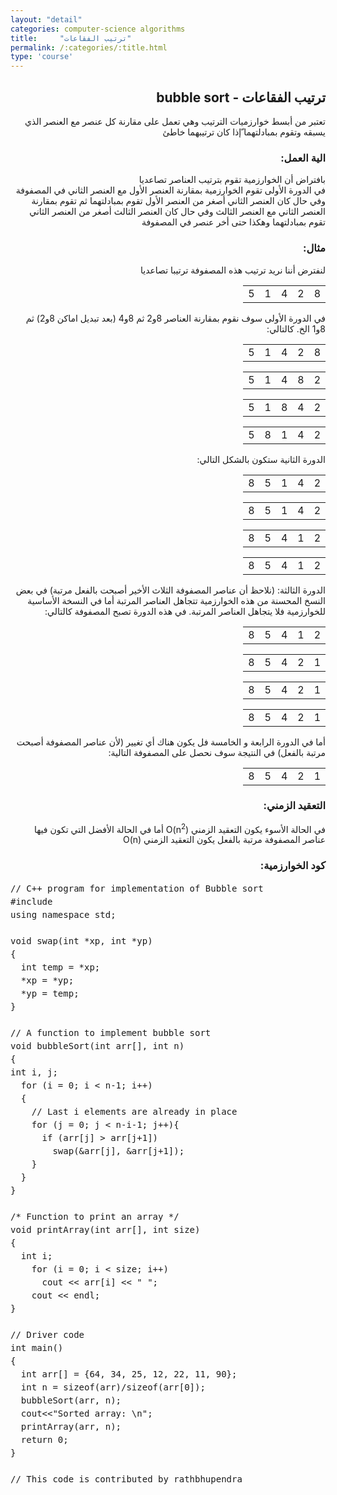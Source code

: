```yaml
---
layout: "detail"
categories: computer-science algorithms
title:     "ترتيب الفقاعات"
permalink: /:categories/:title.html
type: 'course'
---
```


<div class="col-12">
<bdi>
  <h2>
    ترتيب الفقاعات - bubble sort
  </h2>

  <p class="content-p">
تعتبر من أبسط خوارزميات الترتيب وهي تعمل على مقارنة كل عنصر مع العنصر الذي يسبقه وتقوم بمبادلتهما ّإذا كان ترتيبهما خاطئ
  </p>

  <h3>
  الية العمل:
  </h3>

  <p class="content-p">
  بافتراض أن الخوارزمية تقوم بترتيب العناصر تصاعديا <br>
  في الدورة الأولى تقوم الخوارزمية بمقارنة العنصر الأول مع العنصر الثاني في المصفوفة وفي حال كان العنصر الثاني أصغر من العنصر الأول تقوم بمبادلتهما ثم تقوم بمقارنة العنصر الثاني مع العنصر الثالث وفي حال كان العنصر الثالث  أصغر من العنصر الثاني تقوم بمبادلتهما وهكذا حتى أخر عنصر في المصفوفة
  </p>

  <h3>
مثال:
  </h3>
  <p class="content-p">
    لنفترض أننا نريد ترتيب هذه المصفوفة ترتيبا تصاعديا
  </p>

  <div class="text-center">
    <table class="table table-bordered">
      <tr>
        <td>8 </td>
        <td>2 </td>
        <td>4 </td>
        <td>1 </td>
        <td>5 </td>
      </tr>
    </table>
  </div>
  <p class="content-p">
    في الدورة الأولى سوف نقوم بمقارنة العناصر 8و2 ثم 8و4 (بعد تبديل اماكن 8و2) ثم 8و1 الخ. كالتالي:
  </p>
  <div class="text-center">
    <table class="table table-bordered">
      <tr>
        <td class="item-selected">8 </td>
        <td class="item-selected">2 </td>
        <td>4 </td>
        <td>1 </td>
        <td>5 </td>
      </tr>
    </table>
  </div>
  <div class="text-center">
    <table class="table table-bordered">
      <tr>
        <td>2 </td>
        <td class="item-selected">8 </td>
        <td class="item-selected">4 </td>
        <td>1 </td>
        <td>5 </td>
      </tr>
    </table>
  </div>
  <div class="text-center">
    <table class="table table-bordered">
      <tr>
        <td>2 </td>
        <td>4 </td>
        <td class="item-selected">8 </td>
        <td class="item-selected">1 </td>
        <td>5 </td>
      </tr>
    </table>
  </div>
  <div class="text-center">
    <table class="table table-bordered">
      <tr>
        <td>2 </td>
        <td>4 </td>
        <td>1 </td>
        <td class="item-selected">8 </td>
        <td class="item-selected">5 </td>
      </tr>
    </table>
  </div>
  <p class="content-p">
    الدورة الثانية ستكون بالشكل التالي:
  </p>
  <div class="text-center">
    <table class="table table-bordered">
      <tr>
        <td class="item-selected">2 </td>
        <td class="item-selected">4 </td>
        <td>1 </td>
        <td>5 </td>
        <td>8 </td>
      </tr>
    </table>
  </div>
  <div class="text-center">
    <table class="table table-bordered">
      <tr>
        <td>2 </td>
        <td class="item-selected">4 </td>
        <td class="item-selected">1 </td>
        <td>5 </td>
        <td>8 </td>
      </tr>
    </table>
  </div>
  <div class="text-center">
    <table class="table table-bordered">
      <tr>
        <td>2 </td>
        <td>1 </td>
        <td class="item-selected">4 </td>
        <td class="item-selected">5 </td>
        <td>8 </td>
      </tr>
    </table>
  </div>
  <div class="text-center">
    <table class="table table-bordered">
      <tr>
        <td>2 </td>
        <td>1 </td>
        <td>4 </td>
        <td class="item-selected">5 </td>
        <td class="item-selected">8 </td>
      </tr>
    </table>
  </div>
  <p class="content-p">
    الدورة الثالثة: (نلاحظ أن عناصر المصفوفة الثلاث الأخير أصبحت بالفعل مرتبة) في بعض النسخ المحسنة من هذه الخوارزمية تتجاهل العناصر المرتبة أما في النسخة الأساسية للخوارزمية فلا يتجاهل العناصر المرتبة. في هذه الدورة تصبح المصفوفة كالتالي:
  </p>
  <div class="text-center">
    <table class="table table-bordered">
      <tr>
        <td class="item-selected">2 </td>
        <td class="item-selected">1 </td>
        <td>4 </td>
        <td>5 </td>
        <td>8 </td>
      </tr>
    </table>
  </div>
  <div class="text-center">
    <table class="table table-bordered">
      <tr>
        <td>1 </td>
        <td class="item-selected">2 </td>
        <td class="item-selected">4 </td>
        <td>5 </td>
        <td>8 </td>
      </tr>
    </table>
  </div>
  <div class="text-center">
    <table class="table table-bordered">
      <tr>
        <td>1 </td>
        <td>2 </td>
        <td class="item-selected">4 </td>
        <td class="item-selected">5 </td>
        <td>8 </td>
      </tr>
    </table>
  </div>
  <div class="text-center">
    <table class="table table-bordered">
      <tr>
        <td>1 </td>
        <td>2 </td>
        <td>4 </td>
        <td class="item-selected">5 </td>
        <td class="item-selected">8 </td>
      </tr>
    </table>
  </div>
  <p class="content-p">
أما في الدورة الرابعة و الخامسة فل يكون هناك أي تغيير (لأن عناصر المصفوفة أصبحت مرتبة بالفعل) في النتيجة سوف نحصل على المصفوفة التالية:
  </p>
  <div class="text-center">
    <table class="table table-bordered">
      <tr>
        <td>1 </td>
        <td>2 </td>
        <td>4 </td>
        <td>5 </td>
        <td>8 </td>
      </tr>
    </table>
  </div>
  <h3>
التعقيد الزمني:
  </h3>
  <p class="content-p">
  في الحالة الأسوء يكون التعقيد الزمني
  O(n<sup>2</sup>)
  أما في الحالة الأفضل التي تكون فيها عناصر المصفوفة مرتبة بالفعل يكون التعقيد الزمني
  O(n)
  </p>
  <h3>
كود الخوارزمية:
  </h3>
</bdi>
  <div class="terminal-box">
    <p>
    <pre style="line-height: 1.5em;">
// C++ program for implementation of Bubble sort 
#include <bits/stdc++.h>
using namespace std;
      
void swap(int *xp, int *yp) 
{ 
  int temp = *xp; 
  *xp = *yp; 
  *yp = temp; 
} 
      
// A function to implement bubble sort 
void bubbleSort(int arr[], int n) 
{ 
int i, j; 
  for (i = 0; i < n-1; i++)
  {
    // Last i elements are already in place 
    for (j = 0; j < n-i-1; j++){ 
      if (arr[j] > arr[j+1]) 
        swap(&arr[j], &arr[j+1]);
    } 
  }
} 
      
/* Function to print an array */
void printArray(int arr[], int size) 
{ 
  int i; 
    for (i = 0; i < size; i++) 
      cout << arr[i] << " "; 
    cout << endl; 
} 
      
// Driver code 
int main() 
{ 
  int arr[] = {64, 34, 25, 12, 22, 11, 90}; 
  int n = sizeof(arr)/sizeof(arr[0]); 
  bubbleSort(arr, n); 
  cout<<"Sorted array: \n"; 
  printArray(arr, n); 
  return 0; 
} 
      
// This code is contributed by rathbhupendra
      </pre>
    </p>
  </div>
</div>
